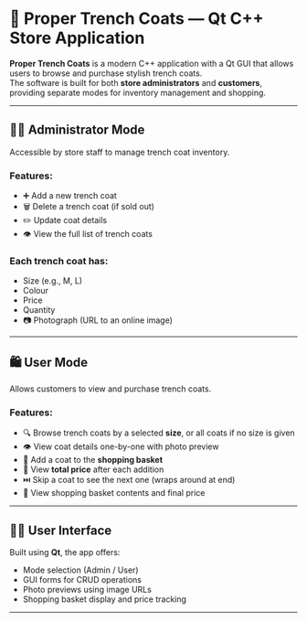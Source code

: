 # 🧥 Proper Trench Coats — Qt C++ Store Application

**Proper Trench Coats** is a modern C++ application with a Qt GUI that allows users to browse and purchase stylish trench coats.  
The software is built for both **store administrators** and **customers**, providing separate modes for inventory management and shopping.

---

## 🧑‍💼 Administrator Mode

Accessible by store staff to manage trench coat inventory.

### Features:
- ➕ Add a new trench coat
- 🗑️ Delete a trench coat (if sold out)
- ✏️ Update coat details
- 👁️ View the full list of trench coats

### Each trench coat has:
- Size (e.g., M, L)
- Colour
- Price
- Quantity
- 📷 Photograph (URL to an online image)

---

## 🛍️ User Mode

Allows customers to view and purchase trench coats.

### Features:
- 🔍 Browse trench coats by a selected **size**, or all coats if no size is given
- 👁️ View coat details one-by-one with photo preview
- 🛒 Add a coat to the **shopping basket**
- 💸 View **total price** after each addition
- ⏭️ Skip a coat to see the next one (wraps around at end)
- 🧾 View shopping basket contents and final price

---

## 🧑‍🎨 User Interface

Built using **Qt**, the app offers:
- Mode selection (Admin / User)
- GUI forms for CRUD operations
- Photo previews using image URLs
- Shopping basket display and price tracking

---


